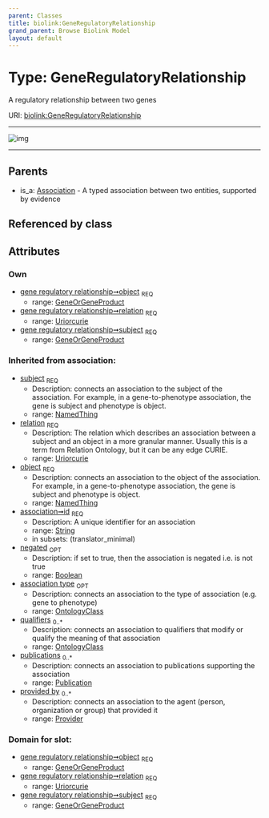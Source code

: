 ```yaml
---
parent: Classes
title: biolink:GeneRegulatoryRelationship
grand_parent: Browse Biolink Model
layout: default
---
```


# Type: GeneRegulatoryRelationship


A regulatory relationship between two genes

URI: [biolink:GeneRegulatoryRelationship](https://w3id.org/biolink/vocab/GeneRegulatoryRelationship)


---

![img](http://yuml.me/diagram/nofunky;dir:TB/class/[Publication],[Provider],[OntologyClass],[GeneOrGeneProduct]%3Cobject%201..1-%20[GeneRegulatoryRelationship|relation:uriorcurie;id(i):string;negated(i):boolean%20%3F],[GeneOrGeneProduct]%3Csubject%201..1-%20[GeneRegulatoryRelationship],[Association]%5E-[GeneRegulatoryRelationship],[GeneOrGeneProduct],[Association])

---


## Parents

 *  is_a: [Association](Association.md) - A typed association between two entities, supported by evidence

## Referenced by class


## Attributes


### Own

 * [gene regulatory relationship➞object](gene_regulatory_relationship_object.md)  <sub>REQ</sub>
    * range: [GeneOrGeneProduct](GeneOrGeneProduct.md)
 * [gene regulatory relationship➞relation](gene_regulatory_relationship_relation.md)  <sub>REQ</sub>
    * range: [Uriorcurie](types/Uriorcurie.md)
 * [gene regulatory relationship➞subject](gene_regulatory_relationship_subject.md)  <sub>REQ</sub>
    * range: [GeneOrGeneProduct](GeneOrGeneProduct.md)

### Inherited from association:

 * [subject](subject.md)  <sub>REQ</sub>
    * Description: connects an association to the subject of the association. For example, in a gene-to-phenotype association, the gene is subject and phenotype is object.
    * range: [NamedThing](NamedThing.md)
 * [relation](relation.md)  <sub>REQ</sub>
    * Description: The relation which describes an association between a subject and an object in a more granular manner. Usually this is a term from Relation Ontology, but it can be any edge CURIE.
    * range: [Uriorcurie](types/Uriorcurie.md)
 * [object](object.md)  <sub>REQ</sub>
    * Description: connects an association to the object of the association. For example, in a gene-to-phenotype association, the gene is subject and phenotype is object.
    * range: [NamedThing](NamedThing.md)
 * [association➞id](association_id.md)  <sub>REQ</sub>
    * Description: A unique identifier for an association
    * range: [String](types/String.md)
    * in subsets: (translator_minimal)
 * [negated](negated.md)  <sub>OPT</sub>
    * Description: if set to true, then the association is negated i.e. is not true
    * range: [Boolean](types/Boolean.md)
 * [association type](association_type.md)  <sub>OPT</sub>
    * Description: connects an association to the type of association (e.g. gene to phenotype)
    * range: [OntologyClass](OntologyClass.md)
 * [qualifiers](qualifiers.md)  <sub>0..*</sub>
    * Description: connects an association to qualifiers that modify or qualify the meaning of that association
    * range: [OntologyClass](OntologyClass.md)
 * [publications](publications.md)  <sub>0..*</sub>
    * Description: connects an association to publications supporting the association
    * range: [Publication](Publication.md)
 * [provided by](provided_by.md)  <sub>0..*</sub>
    * Description: connects an association to the agent (person, organization or group) that provided it
    * range: [Provider](Provider.md)

### Domain for slot:

 * [gene regulatory relationship➞object](gene_regulatory_relationship_object.md)  <sub>REQ</sub>
    * range: [GeneOrGeneProduct](GeneOrGeneProduct.md)
 * [gene regulatory relationship➞relation](gene_regulatory_relationship_relation.md)  <sub>REQ</sub>
    * range: [Uriorcurie](types/Uriorcurie.md)
 * [gene regulatory relationship➞subject](gene_regulatory_relationship_subject.md)  <sub>REQ</sub>
    * range: [GeneOrGeneProduct](GeneOrGeneProduct.md)
